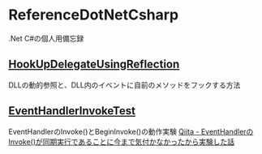# ReferenceDotNetCsharp
.Net C#の個人用備忘録

## [HookUpDelegateUsingReflection](https://github.com/18konoe/ReferenceDotNetCsharp/tree/master/HookUpDelegateUsingReflection)
DLLの動的参照と、DLL内のイベントに自前のメソッドをフックする方法

## [EventHandlerInvokeTest](https://github.com/dmorita0108/ReferenceDotNetCsharp/tree/master/EventHandlerInvokeTest)
EventHandlerのInvoke()とBeginInvoke()の動作実験
[Qiita - EventHandlerのInvoke()が同期実行であることに今まで気付かなかったから実験した話](https://qiita.com/dmorita/items/d1c8a188978bc233f36d)
